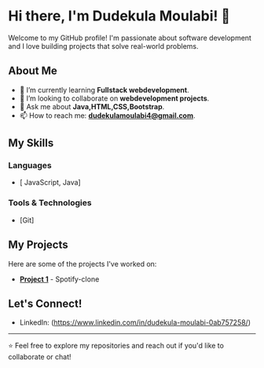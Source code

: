 # Hi there, I'm Dudekula Moulabi! 👋

Welcome to my GitHub profile! I'm passionate about  software development and I love building projects that solve real-world problems.

## About Me

- 🌱 I’m currently learning **Fullstack webdevelopment**.
- 👯 I’m looking to collaborate on **webdevelopment projects**.
- 💬 Ask me about **Java,HTML,CSS,Bootstrap**.
- 📫 How to reach me: **dudekulamoulabi4@gmail.com**.
## My Skills
### Languages
- [ JavaScript, Java]
### Tools & Technologies
- [Git]

## My Projects
Here are some of the projects I've worked on:
- **[Project 1](https://github.com/moulabidudekula/spotify-clone)** - Spotify-clone


## Let's Connect!
- LinkedIn: (https://www.linkedin.com/in/dudekula-moulabi-0ab757258/)

---

⭐️ Feel free to explore my repositories and reach out if you'd like to collaborate or chat!
